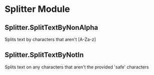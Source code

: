 # Splitter Module

## Splitter.SplitTextByNonAlpha
Splits text by characters that aren't [A-Za-z]

## Splitter.SplitTextByNotIn
Splits text on any characters that aren't the provided 'safe' characters

